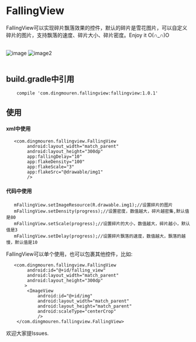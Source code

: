 # FallingView


FallingView可以实现碎片飘落效果的控件，默认的碎片是雪花图片，可以自定义碎片的图片，支持飘落的速度、碎片大小、碎片密度。Enjoy it  O(∩_∩)O<br><br>


![image](https://github.com/DingMouRen/FallingView/raw/master/imgs/img.gif)     ![image2](https://github.com/DingMouRen/FallingView/raw/master/imgs/img2.gif)<br><br>

## build.gradle中引用
```
	compile 'com.dingmouren.fallingview:fallingview:1.0.1'
```

## 使用


#### xml中使用
```
   <com.dingmouren.fallingview.FallingView
        android:layout_width="match_parent"
        android:layout_height="300dp"
        app:fallingDelay="10"
        app:flakeDensity="100"
        app:flakeScale="3"
        app:flakeSrc="@drawable/img1"
        />
```
#### 代码中使用
```
   mFallingView.setImageResource(R.drawable.img1);//设置碎片的图片
   mFallingView.setDensity(progress);//设置密度，数值越大，碎片越密集,默认值是80
   mFallingView.setScale(progress);//设置碎片的大小，数值越大，碎片越小，默认值是3
   mFallingView.setDelay(progress);//设置碎片飘落的速度，数值越大，飘落的越慢，默认值是10
```

FallingView可以单个使用，也可以包裹其他控件，比如:
```
   <com.dingmouren.fallingview.FallingView
        android:id="@+id/falling_view"
        android:layout_width="match_parent"
        android:layout_height="300dp"
       >
        <ImageView
            android:id="@+id/img"
            android:layout_width="match_parent"
            android:layout_height="match_parent"
            android:scaleType="centerCrop"
            />
    </com.dingmouren.fallingview.FallingView>
```

欢迎大家提Issues.



